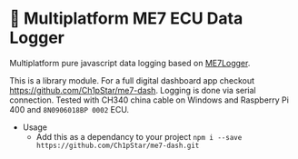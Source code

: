 # 🚀 Multiplatform ME7 ECU Data Logger

Multiplatform pure javascript data logging based on [ME7Logger](http://nefariousmotorsports.com/forum/index.php?topic=837.0). 

This is a library module. For a full digital dashboard app checkout https://github.com/Ch1pStar/me7-dash.
Logging is done via serial connection. Tested with CH340 china cable on Windows and Raspberry Pi 400 and `8N0906018BP 0002` ECU.

- Usage
	- Add this as a dependancy to your project `npm i --save https://github.com/Ch1pStar/me7-dash.git`
